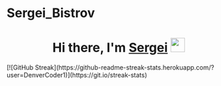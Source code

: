 # Sergei_Bistrov
<h1 align="center">Hi there, I'm <a href="https://github.com/bistrov-2015" target="_blank">Sergei</a> 
<img src="https://github.com/blackcater/blackcater/raw/main/images/Hi.gif" height="32"/></h1>
[![GitHub Streak](https://github-readme-streak-stats.herokuapp.com/?user=DenverCoder1)](https://git.io/streak-stats)
